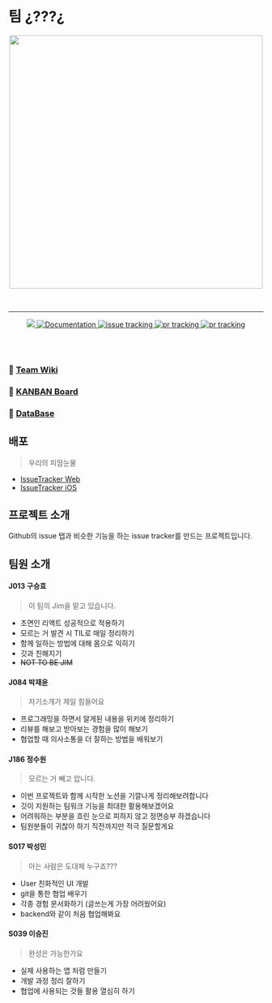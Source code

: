 # 팀 ¿???¿
<p align="middle">
    <img src='https://www.flaticon.com/svg/static/icons/svg/1587/1587562.svg' width=500px>
</p>

<br>

<hr>

<p align="middle">
<!-- tag -->
  <a href="https://github.com/boostcamp-2020/IssueTracker-12/releases" target="_blank">
    <img src="https://img.shields.io/github/v/release/boostcamp-2020/IssueTracker-12" />
  </a>
<!-- doc -->
  <a href="https://github.com/boostcamp-2020/IssueTracker-12/wiki" target="_blank">
    <img alt="Documentation" src="https://img.shields.io/badge/documentation-yes-brightgreen.svg" />
  </a>
<!-- issue -->
  <a href="https://github.com/boostcamp-2020/IssueTracker-12/issues">
    <img alt="issue tracking" src="https://img.shields.io/github/issues/boostcamp-2020/IssueTracker-12"/>
  </a>
<!-- pr -->
  <a href="https://github.com/boostcamp-2020/IssueTracker-12/pulls">
    <img alt="pr tracking" src="https://img.shields.io/github/issues-pr/boostcamp-2020/IssueTracker-12"/>
  </a>
<!-- travis build status -->
  <a href="https://travis-ci.org/boostcamp-2020/IssueTracker-12/">
    <img alt="pr tracking" src="https://travis-ci.org/boostcamp-2020/IssueTracker-12.svg?branch=master"/>
  </a>
</p>
<br>
<br>

### 📍 [Team Wiki](https://github.com/boostcamp-2020/IssueTracker-12/wiki)

### 📍 [KANBAN Board](https://github.com/boostcamp-2020/IssueTracker-12/projects)

### 📍 [DataBase](https://github.com/boostcamp-2020/IssueTracker-12/wiki/DB-ERD,--CRUD-API-%EA%B3%84%ED%9A%8D)

## 배포
> 우리의 피땀눈물
- [IssueTracker Web](http://issuetracker.n-e.kr)
- [IssueTracker iOS](https://kr.object.ncloudstorage.com/issuetracker12-jin/Download.html)

## 프로젝트 소개
Github의 issue 탭과 비슷한 기능을 하는 issue tracker를 만드는 프로젝트입니다.



## 팀원 소개

#### J013 구승효
> 이 팀의 Jim을 맡고 있습니다.

- 초면인 리액트 성공적으로 적용하기
- 모르는 거 발견 시 TIL로 매일 정리하기
- 함께 일하는 방법에 대해 몸으로 익히기
- 깃과 친해지기
- ~~NOT TO BE JIM~~

#### J084 박재윤
> 자기소개가 제일 힘들어요

- 프로그래밍을 하면서 알게된 내용을 위키에 정리하기
- 리뷰를 해보고 받아보는 경험을 많이 해보기
- 협업할 때 의사소통을 더 잘하는 방법을 배워보기

#### J186 정수원
> 모르는 거 빼고 압니다. 
- 이번 프로젝트와 함께 시작한 노션을 기깔나게 정리해보려합니다
- 깃이 지원하는 팀워크 기능을 최대한 활용해보겠어요
- 어려워하는 부분을 흐린 눈으로 피하지 않고 정면승부 하겠습니다 
- 팀원분들이 귀찮아 하기 직전까지만 적극 질문할게요


#### S017 박성민
> 아는 사람은 도대체 누구죠???
- User 친화적인 UI 개발
- git을 통한 협업 배우기
- 각종 경험 문서화하기 (글쓰는게 가장 어려웠어요)
- backend와 같이 처음 협업해봐요

#### S039 이승진
> 완성은 가능한가요
- 실제 사용하는 앱 처럼 만들기
- 개발 과정 정리 잘하기
- 협업에 사용되는 것들 활용 열심히 하기
